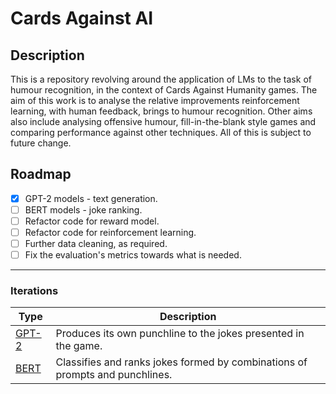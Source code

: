 # Cards Against AI

## Description
This is a repository revolving around the application of LMs to the task of humour recognition, in the context of Cards Against Humanity games. The aim of this work is to analyse the relative improvements reinforcement learning, with human feedback, brings to humour recognition. Other aims also include analysing offensive humour, fill-in-the-blank style games and comparing performance against other techniques. All of this is subject to future change.

## Roadmap
- [X] GPT-2 models - text generation.
- [ ] BERT models - joke ranking.
- [ ] Refactor code for reward model.
- [ ] Refactor code for reinforcement learning.
- [ ] Further data cleaning, as required.
- [ ] Fix the evaluation's metrics towards what is needed.

---

### Iterations
| Type | Description |
| --- | --- |
| [GPT-2](https://github.com/Sckaeth/CAH/tree/main/Iterations/GPT-2) | Produces its own punchline to the jokes presented in the game. |
| [BERT](https://github.com/Sckaeth/CAH/tree/main/Iterations/BERT) | Classifies and ranks jokes formed by combinations of prompts and punchlines. |
